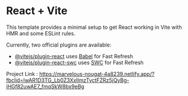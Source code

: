 # React + Vite

This template provides a minimal setup to get React working in Vite with HMR and some ESLint rules.

Currently, two official plugins are available:

- [@vitejs/plugin-react](https://github.com/vitejs/vite-plugin-react/blob/main/packages/plugin-react/README.md) uses [Babel](https://babeljs.io/) for Fast Refresh
- [@vitejs/plugin-react-swc](https://github.com/vitejs/vite-plugin-react-swc) uses [SWC](https://swc.rs/) for Fast Refresh


Project Link : https://marvelous-nougat-4a8239.netlify.app/?fbclid=IwAR1D3TG_Lb0Z3XxIlmzTyctFZRz5jQyBg-iHGf82uwAE7_fmqSkW8bx9eBg
